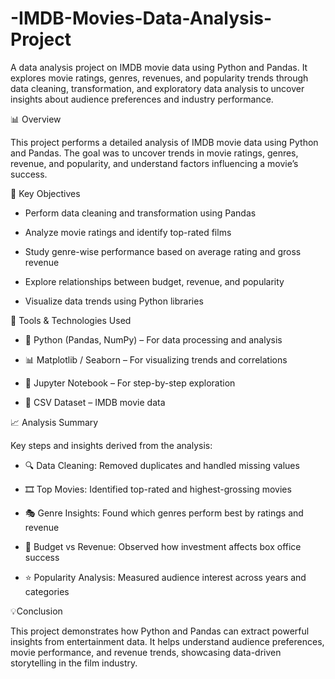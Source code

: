 # -IMDB-Movies-Data-Analysis-Project
A data analysis project on IMDB movie data using Python and Pandas. It explores movie ratings, genres, revenues, and popularity trends through data cleaning, transformation, and exploratory data analysis to uncover insights about audience preferences and industry performance.

📊 Overview

This project performs a detailed analysis of IMDB movie data using Python and Pandas.
The goal was to uncover trends in movie ratings, genres, revenue, and popularity, and understand factors influencing a movie’s success.

🧠 Key Objectives

- Perform data cleaning and transformation using Pandas

- Analyze movie ratings and identify top-rated films

- Study genre-wise performance based on average rating and gross revenue

- Explore relationships between budget, revenue, and popularity

- Visualize data trends using Python libraries

🧰 Tools & Technologies Used

- 🐍 Python (Pandas, NumPy) – For data processing and analysis

- 📊 Matplotlib / Seaborn – For visualizing trends and correlations

- 📗 Jupyter Notebook – For step-by-step exploration

- 📁 CSV Dataset – IMDB movie data

📈 Analysis Summary

Key steps and insights derived from the analysis:

- 🔍 Data Cleaning: Removed duplicates and handled missing values

- 🎞️ Top Movies: Identified top-rated and highest-grossing movies

- 🎭 Genre Insights: Found which genres perform best by ratings and revenue

- 💸 Budget vs Revenue: Observed how investment affects box office success

- ⭐ Popularity Analysis: Measured audience interest across years and categories

💡Conclusion

This project demonstrates how Python and Pandas can extract powerful insights from entertainment data.
It helps understand audience preferences, movie performance, and revenue trends, showcasing data-driven storytelling in the film industry.
